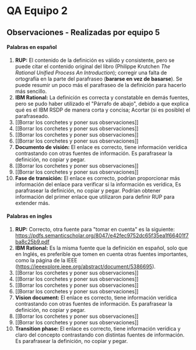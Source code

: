 # QA Equipo 2
## Observaciones - Realizadas por equipo 5

#### Palabras en español
1. **RUP:** El contenido de la definición es válido y consistente, pero se puede citar el contenido
   original del libro (Philippe Krutchen *The Rational Unified Process An Introduction*);
   corregir una falta de ortografía en la parte del parafraseo (**bararse en vez de basarse**).
   Se puede resumir un poco más el parafraseo de la definición para hacerlo más sencillo.
2. **IBM Rational:** La definición es correcta y constatable en demás fuentes, pero se pudo haber utilizado el
   "Párrafo de abajo", debido a que explica qué es el IBM RSDP de manera corta y concisa; Acortar (si es posible)
   el parafraseado.
3. [[Borrar los corchetes y poner sus observaciones]]
4. [[Borrar los corchetes y poner sus observaciones]]
5. [[Borrar los corchetes y poner sus observaciones]]
6. [[Borrar los corchetes y poner sus observaciones]]
7. **Documento de visión:** El enlace es correcto, tiene información verídica contrastando con otras fuentes de información. Es parafrasear la definición, no copiar y pegar.
8. [[Borrar los corchetes y poner sus observaciones]]
9. [[Borrar los corchetes y poner sus observaciones]]
10. **Fase de transición:** El enlace es correcto, podrían proporcionar más información del enlace para verificar si la información es verídica, Es parafrasear la definición, no copiar y pegar. Podrían obtener información del primer enlace que utilizaron para definir RUP para extender más.

#### Palabras en ingles
1.  **RUP:** Correcto, otra fuente para "tomar en cuenta" es la siguiente:        https://pdfs.semanticscholar.org/8047/e42fec9752dc65f35ea1f66401f7ba8c25b9.pdf
2. **IBM Rational:** Es la misma fuente que la definición en español, solo que en Inglés, es preferible que 
  tomen en cuenta otras fuentes importantes, como la página de la IEEE (https://ieeexplore.ieee.org/abstract/document/5386695).
3. [[Borrar los corchetes y poner sus observaciones]]
4. [[Borrar los corchetes y poner sus observaciones]]
5. [[Borrar los corchetes y poner sus observaciones]]
6. [[Borrar los corchetes y poner sus observaciones]]
7. **Vision document:** El enlace es correcto, tiene información verídica contrastando con otras fuentes de información. Es parafrasear la definición, no copiar y pegar.
8. [[Borrar los corchetes y poner sus observaciones]]
9. [[Borrar los corchetes y poner sus observaciones]]
10. **Transition phase:** El enlace es correcto, tiene información verídica y claro del concepto contrastando con distintas fuentes de información. Es parafrasear la definición, no copiar y pegar.
